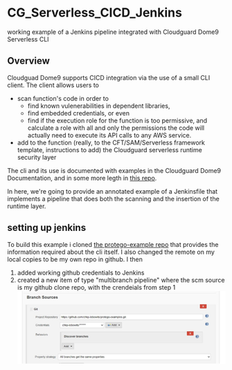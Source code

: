 # CG_Serverless_CICD_Jenkins
working example of a Jenkins pipeline integrated with Cloudguard Dome9 Serverless CLI

## Overview

Cloudguad Dome9 supports CICD integration via the use of a small CLI client. The client allows users to 
 * scan function's code  in order to 
     + find known vulenerabilities in dependent libraries, 
     + find embedded credentials, or even 
     + find if the execution role for the function is too permissive, and calculate a role with all and only the permissions the code will actually need to execute its API calls to any AWS service. 
 * add to the function (really, to the CFT/SAM/Serverless framework template, instructions to add) the Cloudguard serverless runtime security layer

The cli and its use is documented with examples in the Cloudguard Dome9 Documentation, and in some more legth in [this repo](https://github.com/dome9/protego-examples).

In here, we're going to provide an annotated example of a Jenkinsfile that implements a pipeline that does both the scanning and the insertion of the runtime layer.

## setting up jenkins

To build this example i cloned [the protego-example repo](https://github.com/dome9/protego-examples) that provides the information required about the cli itself. I also changed the remote on my local copies to be my own repo in github.
I then 
1) added working github credentials to Jenkins
2) created a new item of type "multibranch pipeline" where the scm source is my github clone repo, with the crendeials from step 1
![Alt setting up source](Readmepics/scm.jpg?raw=true "account setup")   
